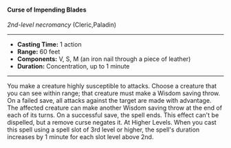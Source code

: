 #### Curse of Impending Blades
*2nd-level necromancy* (Cleric,Paladin)
___
- **Casting Time:** 1 action
- **Range:** 60 feet
- **Components:** V, S, M (an iron nail through a piece of leather)
- **Duration:** Concentration, up to 1 minute
---
You make a creature highly susceptible to attacks.
Choose a creature that you can see within range;
that creature must make a Wisdom saving throw.
On a failed save, all attacks against the target are
made with advantage. The affected creature can
make another Wisdom saving throw at the end of
each of its turns. On a successful save, the spell
ends. This effect can't be dispelled, but a remove
curse negates it.
At Higher Levels.  When you cast this spell using
a spell slot of 3rd level or higher, the spell's duration
increases by 1 minute for each slot level above 2nd.
